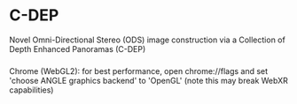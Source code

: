 # C-DEP
Novel Omni-Directional Stereo (ODS) image construction via a Collection of Depth Enhanced Panoramas (C-DEP)

###
Chrome (WebGL2): for best performance, open chrome://flags and set 'choose ANGLE graphics backend' to 'OpenGL' (note this may break WebXR capabilities)
